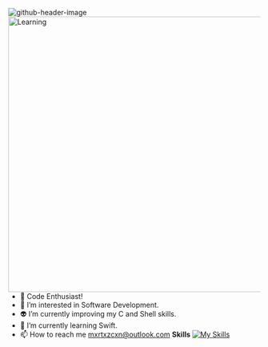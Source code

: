 ![github-header-image](https://github.com/mxrtxzcxn/mxrtxzcxn/assets/130929421/fc60f70d-f0f1-4057-bb69-3ba2e3f70cad)
<img align="right" alt="Learning" width="550" src="https://media1.giphy.com/media/l4FGDAx6u3hthMhgI/giphy.gif?cid=ecf05e47yzid5d9fgz0yi5vng9rudyp8skr8tsomck14decd&ep=v1_gifs_search&rid=giphy.gif&ct=g">
- 🚀 Code Enthusiast!
- 👀 I’m interested in Software Development.
- 👽 I’m currently improving my C and Shell skills.
- 🌱 I’m currently learning Swift.
- 📫 How to reach me mxrtxzcxn@outlook.com
**Skills**
[![My Skills](https://skillicons.dev/icons?i=c,vim,git)](https://skillicons.dev)
<!---
mxrtxzcxn/mxrtxzcxn is a ✨ special ✨ repository because its `README.md` (this file) appears on your GitHub profile.
You can click the Preview link to take a look at your changes.
--->

